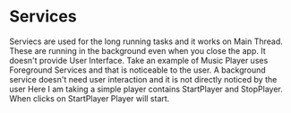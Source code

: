 # Services
Serviecs are used for the long running tasks and it works on Main Thread.
These are running in the background even when you close the app.
It doesn't provide User Interface.
Take an example of Music Player uses Foreground Services and that is noticeable to the user.
A background service doesn't need user interaction and it is not directly noticed by the user
Here I am taking a simple player contains StartPlayer and StopPlayer.
When clicks on StartPlayer Player will start.
